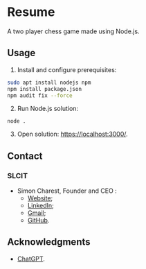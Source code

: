 # Resume
A two player chess game made using Node.js.

## Usage

1. Install and configure prerequisites:
```bash
sudo apt install nodejs npm
npm install package.json
npm audit fix --force
```
2. Run Node.js solution:
```
node .
```
3. Open solution: [https://localhost:3000/](https://localhost:3000/).

## Contact
### SLCIT
- Simon Charest, Founder and CEO :
    - [Website](https://www.slcti.ca/);
    - [LinkedIn](https://www.linkedin.com/in/simoncharest/);
    - [Gmail](mailto:simoncharest@gmail.com);
    - [GitHub](https://github.com/Simon-Charest/).

## Acknowledgments
- [ChatGPT](https://chat.openai.com/).
